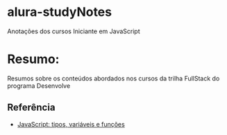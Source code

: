 # alura-studyNotes
Anotações dos cursos Iniciante em JavaScript


# Resumo:

Resumos sobre os conteúdos abordados nos cursos da trilha FullStack do programa Desenvolve


## Referência

 - [JavaScript: tipos, variáveis e funções](https://github.com/cailane-rs/alura-studyNotes/tree/master/JavaScript_tipos_variaveis_funcoes)

